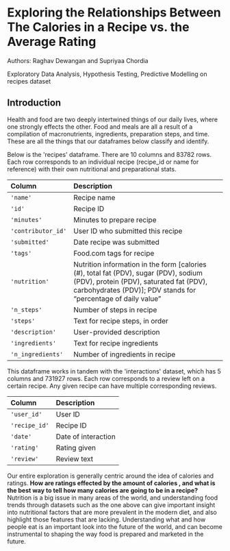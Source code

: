 # Exploring the Relationships Between The Calories in a Recipe vs. the Average Rating

Authors: Raghav Dewangan and Supriyaa Chordia

Exploratory Data Analysis, Hypothesis Testing, Predictive Modelling on recipes dataset

## Introduction

Health and food are two deeply intertwined things of our daily lives, where one strongly effects the other. Food and meals are all a result of a compilation of macronutrients, ingredients, preparation steps, and time. These are all the things that our dataframes below classify and identify. 


Below is the 'recipes' dataframe. There are 10 columns and 83782 rows. Each row corresponds to an individual recipe (recipe_id or name for reference) with their own nutritional and preparational stats. 

| Column             | Description                                                                                                                                                                                       |
| :----------------- | :------------------------------------------------------------------------------------------------------------------------------------------------------------------------------------------------ |
| `'name'`           | Recipe name                                                                                                                                                                                       |
| `'id'`             | Recipe ID                                                                                                                                                                                         |
| `'minutes'`        | Minutes to prepare recipe                                                                                                                                                                         |
| `'contributor_id'` | User ID who submitted this recipe                                                                                                                                                                 |
| `'submitted'`      | Date recipe was submitted                                                                                                                                                                         |
| `'tags'`           | Food.com tags for recipe                                                                                                                                                                          |
| `'nutrition'`      | Nutrition information in the form [calories (#), total fat (PDV), sugar (PDV), sodium (PDV), protein (PDV), saturated fat (PDV), carbohydrates (PDV)]; PDV stands for “percentage of daily value” |
| `'n_steps'`        | Number of steps in recipe                                                                                                                                                                         |
| `'steps'`          | Text for recipe steps, in order                                                                                                                                                                   |
| `'description'`    | User-provided description                                                                                                                                                                         |
| `'ingredients'`    | Text for recipe ingredients                                                                                                                                                                       |
| `'n_ingredients'`  | Number of ingredients in recipe                                                                                                                                                                   |

This dataframe works in tandem with the 'interactions' dataset, which has 5 columns and 731927 rows. Each row corresponds to a review left on a certain recipe. Any given recipe can have multiple corresponding reviews. 

| Column        | Description         |
| :------------ | :------------------ |
| `'user_id'`   | User ID             |
| `'recipe_id'` | Recipe ID           |
| `'date'`      | Date of interaction |
| `'rating'`    | Rating given        |
| `'review'`    | Review text         |

Our entire exploration is generally centric around the idea of calories and ratings. **How are ratings effected by the amount of calories , and what is the best way to tell how many calories are going to be in a recipe?** Nutrition is a big issue in many areas of the world, and understanding food trends through datasets such as the one above can give important insight into nutritional factors that are more prevalent in the modern diet, and also highlight those features that are lacking. Understanding what and how people eat is an important look into the future of the world, and can become instrumental to shaping the way food is prepared and marketed in the future. 